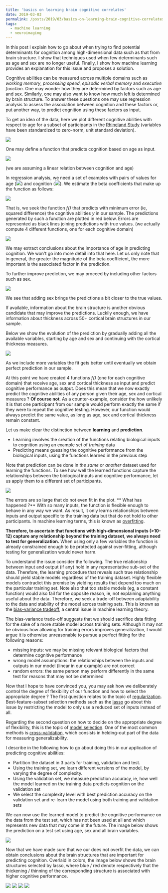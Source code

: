 ```yaml
---
title: 'basics on learning brain cognitive correlates'
date: 2019-03-03
permalink: /posts/2019/03/basics-on-learning-brain-cognitive-correlates/
tags:
  - machine learning
  - neuroimaging
---
```


In this post I explain how to go about when trying to find potential determinants for cognition among high-dimensional data such as that from brain structure.
I show that techniques used when few determinants such as age and sex are no longer useful.
Finally, I show how machine learning provides an explanation for this issue and proposes a solution.


Cognitive abilities can be measured across multiple domains such as _working memory_, _processing speed_, _episodic verbal memory_ and _executive function_.
One may wonder how they are determined by factors such as age and sex.
Similarly, one may also want to know how much left is determined by brain structure.
To answer these questions one may use regression analysis to assess the association between cognition and these factors or, put another way, to predict cognition using these factors as input.

To get an idea of the data, here we plot different cognitive abilities with respect to age for a subset of participants in the [Rhineland Study](https://www.rheinland-studie.de/) (variables have been standardized to zero-norm, unit standard deviation).

![](/images/blog/2019-03-03-basics-on-learning-brain-cognitive-correlates/plot_cog_age.png)

One may define a function that predicts cognition based on age as input.

![](/images/blog/2019-03-03-basics-on-learning-brain-cognitive-correlates/fn_cog_age.png)

(we are assuming a linear relation between cognition and age)

In regression analysis, we need a set of examples with pairs of values for age (![](/images/blog/2019-03-03-basics-on-learning-brain-cognitive-correlates/x.png)) and cognition (![](/images/blog/2019-03-03-basics-on-learning-brain-cognitive-correlates/y.png)). 
We estimate the beta coefficients that make up the function as follows:

![](/images/blog/2019-03-03-basics-on-learning-brain-cognitive-correlates/fn_opt.png)

That is, we seek the function _f()_ that predicts with minimum error (ie, squared difference) the cognitive abilities _y_ in our sample.
The predictions generated by such a function are plotted in red below.
Errors are represented as black lines joining predictions with true values.
(we actually compute 4 different functions, one for each cognitive domain)

![](/images/blog/2019-03-03-basics-on-learning-brain-cognitive-correlates/plot_cog_age_pred1.png)

We may extract conclusions about the importance of age in predicting cognition.
We won't go into more detail into that here.
Let us only note that in general, the greater the magnitude of the beta coefficient, the more important is the associated factor in the prediction.

To further improve prediction, we may proceed by including other factors such as sex.

![](/images/blog/2019-03-03-basics-on-learning-brain-cognitive-correlates/plot_cog_age_pred2.png)

We see that adding sex brings the predictions a bit closer to the true values.

If available, information about the brain structure is another obvious candidate that may improve the predictions.
Luckily enough, we have information about thickness across 50+ cortical brain structures in our sample.

Below we show the evolution of the prediction by gradually adding all the available variables, starting by age and sex and continuing with the cortical thickness measures.

![](/images/blog/2019-03-03-basics-on-learning-brain-cognitive-correlates/lars_anim.gif)

As we include more variables the fit gets better until eventually we obtain perfect prediction in our sample.

At this point we have created 4 functions _f()_ (one for each cognitive domain) that receive age, sex and cortical thickness as input and predict cognitive performance as output.
Does this mean that we now exactly predict the cognitive abilities of any person given their age, sex and cortical measures ?
**Of course not**. 
As a counter-example, consider the how unlikely it is that one participant from our sample would perform exactly the same if they were to repeat the cognitive testing.
However, our function would always predict the same value, as long as age, sex and cortical thickness remain constant.

Let us make clear the distinction between **learning** and **prediction**.
- Learning involves the creation of the functions relating biological inputs to cognition using an example set of _training_ data
- Predicting means guessing the cognitive performance from the biological inputs, using the functions learned in the previous step

Note that prediction can be done in _the same_ or _another_ dataset used for learning the functions.
To see how well the learned functions capture the relationships between the biological inputs and cognitive performance, let us apply them to a different set of participants.

![](/images/blog/2019-03-03-basics-on-learning-brain-cognitive-correlates/plot_oos.png)

The errors are so large that do not even fit in the plot.
** What has happened ?**
With so many inputs, the function is flexible enough to behave in any way we want.
As result, it only learns relationships between inputs and output specific to the training data but that do not hold to other participants.
In machine learning terms, this is known as [overfitting](https://en.wikipedia.org/wiki/Overfitting).

**Therefore, to ascertain that functions with high-dimensional inputs (>10-12) capture any relationship beyond the training dataset, we always need to test for generalization.**
When using only a few variables the function is already constrained enough to be protected against over-fitting, although testing for generalization would never harm.

To understand the issue consider the following.
The true relationship between input and output (if any) hold in any representative sub-set of the data.
Therefore, the learning procedure that reveals such true relationship should yield stable models regardless of the training dataset.
Highly flexible models contradict this premise by yielding results that depend too much on the particular training set.
Note also that too stable models (eg, a constant function) would also fail for the opposite reason, ie, not explaining anything useful about the data.
Therefore, we seek a trade-off between adaptability to the data and stability of the model across training sets.
This is known as the [bias-variance tradeoff](https://en.wikipedia.org/wiki/Bias%E2%80%93variance_tradeoff), a central issue in machine learning theory.

The bias-variance trade-off suggests that we should sacrifice data fitting for the sake of a more stable model across training sets.
Although it may not be obvious how allowing for training errors improves generalization, I would argue it is otherwise unreasonable to pursue a perfect fitting for the following reasons:
- missing inputs: we may be missing relevant biological factors that determine cognitive performance
- wrong model assumptions: the relationships between the inputs and outputs in our model (linear in our example) are not correct
- random errors: the same person may perform differently in the same test for reasons that may not be determined

Now that I hope to have convinced you, you may ask how we deliberately control the degree of flexibility of our function and how to select the appropriate degree ?
The first question relates to the topic of [regularization](https://en.wikipedia.org/wiki/Regularization_(mathematics)).
Best-feature-subset selection methods such as the [lasso](https://en.wikipedia.org/wiki/Lasso_(statistics)) go about this issue by restricting the model to only use a reduced set of inputs instead of all.

Regarding the second question on how to decide on the appropriate degree of flexibility, this is the topic of [model selection](https://en.wikipedia.org/wiki/Model_selection).
One of the most common methods is [cross-validation](https://en.wikipedia.org/wiki/Cross-validation_(statistics)), which consists in helding-out part of the data for measuring generalizability.
 
I describe in the following how to go about doing this in our application of predicting cognitive abilities:
- Partition the dataset in 3 parts for training, validation and test.
- Using the training set, we learn different versions of the model, by varying the degree of complexity.
- Using the validation set, we measure prediction accuracy, ie, how well the model learned on the training data predicts cognition on the validation set
- We select the complexity level with best prediction accuracy on the validation set and re-learn the model using both training and validation sets

We can now use the learned model to predict the cognitive performance on the data from the test set, which has not been used at all and which represents new data that may come in the future.
The image below shows the prediction on a test set using age, sex and all brain variables.

![](/images/blog/2019-03-03-basics-on-learning-brain-cognitive-correlates/plot_lasso.png)

Now that we have made sure that we our does not overfit the data, we can obtain conclusions about the brain structures that are important for predicting cognition.
Overlaid in colors, the image below shows the brain structures selected by lasso, where blue / red denote respectively that the  thickening / thinning of the corresponding structure is associated with higher cognitive performance.


![](/images/blog/2019-03-03-basics-on-learning-brain-cognitive-correlates/ef_dorsal.png)
![](/images/blog/2019-03-03-basics-on-learning-brain-cognitive-correlates/evm_dorsal.png)
![](/images/blog/2019-03-03-basics-on-learning-brain-cognitive-correlates/ps_dorsal.png)
![](/images/blog/2019-03-03-basics-on-learning-brain-cognitive-correlates/wm_dorsal.png)


